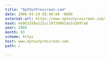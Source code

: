 ```yaml
---
title: "OptOutPrescreen.com"
date: 2006-03-24 05:48:04 -0600
external-url: https://www.optoutprescreen.com/
hash: eb9b3359a121cc19729001da7a389fa8
year: 2006
month: 03
scheme: https
host: www.optoutprescreen.com
path: /

---
```



